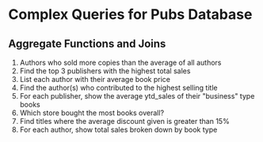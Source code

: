# Complex Queries for Pubs Database

## Aggregate Functions and Joins

1. Authors who sold more copies than the average of all authors
2. Find the top 3 publishers with the highest total sales
3. List each author with their average book price
4. Find the author(s) who contributed to the highest selling title
5. For each publisher, show the average ytd_sales of their "business" type books
6. Which store bought the most books overall?
7. Find titles where the average discount given is greater than 15%
8. For each author, show total sales broken down by book type


